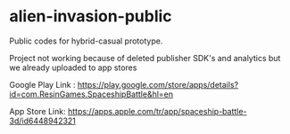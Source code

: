 # alien-invasion-public
 Public codes for hybrid-casual prototype.

Project not working because of deleted publisher SDK's and analytics but we already uploaded to app stores

Google Play Link : https://play.google.com/store/apps/details?id=com.ResinGames.SpaceshipBattle&hl=en

App Store Link: https://apps.apple.com/tr/app/spaceship-battle-3d/id6448942321
